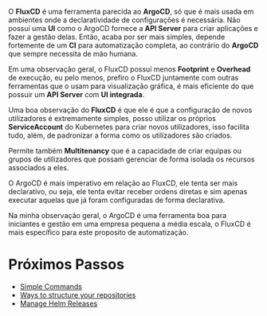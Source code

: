 O **FluxCD** é uma ferramenta parecida ao **ArgoCD**, só que é mais usada em ambientes onde a declaratividade de configurações é necessária. Não possuí uma **UI** como o ArgoCD fornece a **API Server** para criar aplicações e fazer a gestão delas. Então, acaba por ser mais simples, depende fortemente de um **CI** para automatização completa, ao contrário do **ArgoCD** que sempre necessita de mão humana.

Em uma observação geral, o FluxCD possuí menos **Footprint** e **Overhead** de execução, eu pelo menos, prefiro o FluxCD juntamente com outras ferramentas que o usam para visualização gráfica, é mais eficiente do que possuir um **API Server** com **UI integrada**.

Uma boa observação do **FluxCD** é que ele é que a configuração de novos utilizadores é extremamente simples, posso utilizar os próprios **ServiceAccount** do Kubernetes para criar novos utilizadores, isso facilita tudo, além, de padronizar a forma como os utilizadores são criados.

Permite também **Multitenancy** que é a capacidade de criar equipas ou grupos de utilizadores que possam gerenciar de forma isolada os recursos associados a eles.

O ArgoCD é mais imperativo em relação ao FluxCD, ele tenta ser mais declarativo, ou seja, ele tenta evitar receber ordens diretas e sim apenas executar aquelas que já foram configuradas de forma declarativa.

Na minha observação geral, o ArgoCD é uma ferramenta boa para iniciantes e gestão em uma empresa pequena a média escala, o FluxCD é mais específico para este proposito de automatização.

# Próximos Passos

* [Simple Commands](Simple%20Commands.md)
* [Ways to structure your repositories](Ways%20to%20structure%20your%20repositories)
* [Manage Helm Releases](Manage%20Helm%20Releases)



